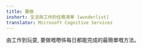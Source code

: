 ```yaml
---
title: 要做
inshort: 生活與工作的任務清單 [wunderlist]
translator: Microsoft Cognitive Services
---
```


由工作到玩耍, 要做嘅嘢係每日都能完成的最簡單嘅方法。



